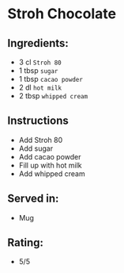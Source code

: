# Stroh Chocolate

## Ingredients:
- 3 cl `Stroh 80`
- 1 tbsp `sugar`
- 1 tbsp `cacao powder`
- 2 dl `hot milk`
- 2 tbsp `whipped cream`

## Instructions
- Add Stroh 80
- Add sugar
- Add cacao powder
- Fill up with hot milk
- Add whipped cream

## Served in:
- Mug

## Rating:
- 5/5